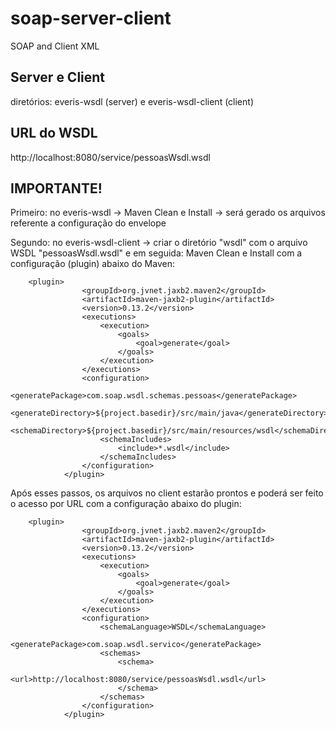 # soap-server-client
SOAP and Client XML
## Server e Client
diretórios: everis-wsdl (server) e everis-wsdl-client (client)
## URL do WSDL
http://localhost:8080/service/pessoasWsdl.wsdl
## IMPORTANTE!
Primeiro: no everis-wsdl -> Maven Clean e Install -> será gerado os arquivos referente a configuração do envelope

Segundo: no everis-wsdl-client -> criar o diretório "wsdl" com o arquivo WSDL "pessoasWsdl.wsdl" e em seguida: Maven Clean e Install com a configuração (plugin) abaixo do Maven:

```
    <plugin>
				<groupId>org.jvnet.jaxb2.maven2</groupId>
				<artifactId>maven-jaxb2-plugin</artifactId>
				<version>0.13.2</version>
				<executions>
					<execution>
						<goals>
							<goal>generate</goal>
						</goals>
					</execution>
				</executions>
				<configuration>
					<generatePackage>com.soap.wsdl.schemas.pessoas</generatePackage>
					<generateDirectory>${project.basedir}/src/main/java</generateDirectory>
					<schemaDirectory>${project.basedir}/src/main/resources/wsdl</schemaDirectory>
					<schemaIncludes>
						<include>*.wsdl</include>
					</schemaIncludes>
				</configuration>
			</plugin>
```

Após esses passos, os arquivos no client estarão prontos e poderá ser feito o acesso por URL com a configuração abaixo do plugin:

```
    <plugin>
                <groupId>org.jvnet.jaxb2.maven2</groupId>
                <artifactId>maven-jaxb2-plugin</artifactId>
                <version>0.13.2</version>
                <executions>
                    <execution>
                        <goals>
                            <goal>generate</goal>
                        </goals>
                    </execution>
                </executions>
                <configuration>
                    <schemaLanguage>WSDL</schemaLanguage>
                    <generatePackage>com.soap.wsdl.servico</generatePackage>
                    <schemas>
                        <schema>
                            <url>http://localhost:8080/service/pessoasWsdl.wsdl</url>
                        </schema>
                    </schemas>
                </configuration>
            </plugin>
```

